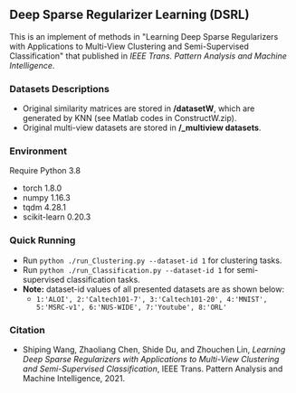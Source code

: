 ## Deep Sparse Regularizer Learning (DSRL)

This is an implement of methods in "Learning Deep Sparse Regularizers with Applications to Multi-View Clustering and Semi-Supervised Classification" that published in *IEEE Trans. Pattern Analysis and Machine Intelligence*.

### Datasets Descriptions

- Original similarity matrices are stored in **/datasetW**, which are generated by KNN (see Matlab codes in ConstructW.zip).
- Original multi-view datasets are stored in **/_multiview datasets**.

### Environment

Require Python 3.8

- torch 1.8.0
- numpy 1.16.3
- tqdm 4.28.1
- scikit-learn 0.20.3

### Quick Running

- Run  `python ./run_Clustering.py --dataset-id 1` for clustering tasks.
- Run  `python ./run_Classification.py --dataset-id 1` for semi-supervised classification tasks.
- **Note:** dataset-id values of all presented datasets are as shown below:
  - `1:'ALOI', 2:'Caltech101-7', 3:'Caltech101-20', 4:'MNIST', 5:'MSRC-v1', 6:'NUS-WIDE', 7:'Youtube', 8:'ORL'`

### Citation

- Shiping Wang, Zhaoliang Chen, Shide Du, and Zhouchen Lin, *Learning Deep Sparse Regularizers with Applications to Multi-View Clustering and Semi-Supervised Classification*, IEEE Trans. Pattern Analysis and Machine Intelligence, 2021.

